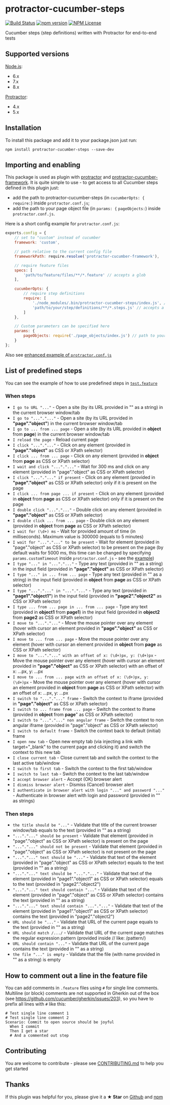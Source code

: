 # protractor-cucumber-steps

[![Build Status](https://travis-ci.org/Marketionist/protractor-cucumber-steps.svg?branch=master)](https://travis-ci.org/Marketionist/protractor-cucumber-steps)
[![npm version](https://img.shields.io/npm/v/protractor-cucumber-steps.svg)](https://www.npmjs.com/package/protractor-cucumber-steps)
[![NPM License](https://img.shields.io/npm/l/protractor-cucumber-steps.svg)](https://github.com/Marketionist/protractor-cucumber-steps/blob/master/LICENSE)

Cucumber steps (step definitions) written with Protractor for end-to-end tests

## Supported versions
[Node.js](http://nodejs.org/):
- 6.x
- 7.x
- 8.x

[Protractor](https://www.npmjs.com/package/protractor):
- 4.x
- 5.x

## Installation
To install this package and add it to your package.json just run:
```
npm install protractor-cucumber-steps --save-dev
```

## Importing and enabling
This package is used as plugin with
[protractor](https://www.npmjs.com/package/protractor) and
[protractor-cucumber-framework](https://www.npmjs.com/package/protractor-cucumber-framework).
It is quite simple to use - to get access to all Cucumber steps defined in this
plugin just:
- add the path to protractor-cucumber-steps (in `cucumberOpts: {` `require:`) inside `protractor.conf.js`;
- add the path to your page object file (in `params: {` `pageObjects:`) inside `protractor.conf.js`.

Here is a short config example for `protractor.conf.js`:

```javascript
exports.config = {
    // set to "custom" instead of cucumber
    framework: 'custom',

    // path relative to the current config file
    frameworkPath: require.resolve('protractor-cucumber-framework'),

    // require feature files
    specs: [
        'path/to/feature/files/**/*.feature' // accepts a glob
    ],

    cucumberOpts: {
        // require step definitions
        require: [
            './node_modules/.bin/protractor-cucumber-steps/index.js', // path to protractor-cucumber-steps
            'path/to/your/step/definitions/**/*.steps.js' // accepts a glob
        ]
    },

    // Custom parameters can be specified here
    params: {
        pageObjects: require('./page_objects/index.js') // path to your page object file
    }
};
```

Also see [enhanced example of `protractor.conf.js`](https://github.com/Marketionist/protractor-cucumber-steps/blob/master/tests/protractor.conf.js)

## List of predefined steps
You can see the example of how to use predefined steps in [`test.feature`](https://github.com/Marketionist/protractor-cucumber-steps/blob/master/tests/specs/test.feature)

### When steps
- `I go to URL "..."` - Open a site (by its URL provided in "" as a string) in the current browser window/tab
- `I go to "..."."..."` - Open a site (by its URL provided in **"page"."object"**) in the current browser window/tab
- `I go to ... from ... page` - Open a site (by its URL provided in **object** from **page**) in the current browser window/tab
- `I reload the page` - Reload current page
- `I click "..."."..."` - Click on any element (provided in **"page"."object"** as CSS or XPath selector)
- `I click ... from ... page` - Click on any element (provided in **object** from **page** as CSS or XPath selector)
- `I wait and click "..."."..."` - Wait for 300 ms and click on any element (provided in "page"."object" as CSS or XPath selector)
- `I click "..."."..." if present` - Click on any element (provided in **"page"."object"** as CSS or XPath selector) only if it is present on the page
- `I click ... from page ... if present` - Click on any element (provided in **object** from **page** as CSS or XPath selector) only if it is present on the page
- `I double click "..."."..."` - Double click on any element (provided in **"page"."object"** as CSS or XPath selector)
- `I double click ... from ... page` - Double click on any element (provided in **object** from **page** as CSS or XPath selector)
- `I wait for (\d+) ms` - Wait for provided amount of time (in milliseconds). Maximum value is 300000 (equals to 5 minutes)
- `I wait for "..."."..." to be present` - Wait for element (provided in "page"."object" as CSS or XPath selector) to be present on the page (by default waits for 5000 ms, this time can be changed by specifying `params.customTimeout` inside `protractor.conf.js` - see the [example](https://github.com/Marketionist/protractor-cucumber-steps/blob/master/tests/protractor.conf.js))
- `I type "..." in "..."."..."` - Type any text (provided in "" as a string) in the input field (provided in **"page"."object"** as CSS or XPath selector)
- `I type "..." in ... from ... page` - Type any text (provided in "" as a string) in the input field (provided in **object** from **page** as CSS or XPath selector)
- `I type "..."."..." in "..."."..."` - Type any text (provided in **"page1"."object1"**) in the input field (provided in **"page2"."object2"** as CSS or XPath selector)
- `I type ... from ... page in ... from ... page` - Type any text (provided in **object1** from **page1**) in the input field (provided in **object2** from **page2** as CSS or XPath selector)
- `I move to "..."."..."` - Move the mouse pointer over any element (hover with cursor an element provided in **"page"."object"** as CSS or XPath selector)
- `I move to ... from ... page` - Move the mouse pointer over any element (hover with cursor an element provided in **object** from **page** as CSS or XPath selector)
- `I move to "..."."..." with an offset of x: (\d+)px, y: (\d+)px` - Move the mouse pointer over any element (hover with cursor an element provided in **"page"."object"** as CSS or XPath selector) with an offset of x: ...px, y: ...px
- `I move to ... from ... page with an offset of x: (\d+)px, y: (\d+)px` - Move the mouse pointer over any element (hover with cursor an element provided in **object** from **page** as CSS or XPath selector) with an offset of x: ...px, y: ...px
- `I switch to "..."."..." frame` - Switch the context to iframe (provided in **"page"."object"** as CSS or XPath selector)
- `I switch to ... frame from ... page` - Switch the context to iframe (provided in **object** from **page**" as CSS or XPath selector)
- `I switch to "..."."..." non angular frame` - Switch the context to non angular iframe (provided in "page"."object" as CSS or XPath selector)
- `I switch to default frame` - Switch the context back to default (initial) frame
- `I open new tab` - Open new empty tab (via injecting a link with target="_blank" to the current page and clicking it) and switch the context to this new tab
- `I close current tab` - Close current tab and switch the context to the last active tab/window
- `I switch to first tab` - Switch the context to the first tab/window
- `I switch to last tab` - Switch the context to the last tab/window
- `I accept browser alert` - Accept (OK) browser alert
- `I dismiss browser alert` - Dismiss (Cancel) browser alert
- `I authenticate in browser alert with login "..." and password "..."` - Authenticate in browser alert with login and password (provided in "" as strings)

### Then steps
- `the title should be "..."` - Validate that title of the current browser window/tab equals to the text (provided in "" as a string)
- `"..."."..." should be present` - Validate that element (provided in "page"."object" as CSS or XPath selector) is present on the page
- `"..."."..." should not be present` - Validate that element (provided in "page"."object" as CSS or XPath selector) is not present on the page
- `"..."."..." text should be "..."` - Validate that text of the element (provided in "page"."object" as CSS or XPath selector) equals to the text (provided in "" as a string)
- `"..."."..." text should be "..."."..."` - Validate that text of the element (provided in "page1"."object1" as CSS or XPath selector) equals to the text (provided in "page2"."object2")
- `"..."."..." text should contain "..."` - Validate that text of the element (provided in "page"."object" as CSS or XPath selector) contains the text (provided in "" as a string)
- `"..."."..." text should contain "..."."..."` - Validate that text of the element (provided in "page1"."object1" as CSS or XPath selector) contains the text (provided in "page2"."object2")
- `URL should be "..."` - Validate that URL of the current page equals to the text (provided in "" as a string)
- `URL should match /.../` - Validate that URL of the current page matches the regular expression pattern (provided inside // like: /pattern/)
- `URL should contain "..."` - Validate that URL of the current page contains the text (provided in "" as a string)
- `the file "..." is empty` - Validate that the file (with name provided in "" as a string) is empty

## How to comment out a line in the feature file
You can add comments in `.feature` files using `#` for single line comments.
Multiline (or block) comments are not supported in Gherkin out of the box (see
https://github.com/cucumber/gherkin/issues/203), so you have to prefix all lines
with `#` like this:

```
# Test single line comment 1
# Test single line comment 2
Scenario: Commit to open source should be joyful
  When I commit
  Then I get a star
  # And a commented out step
```

## Contributing
You are welcome to contribute - please see
[CONTRIBUTING.md](https://github.com/Marketionist/protractor-cucumber-steps/blob/master/CONTRIBUTING.md)
to help you get started

## Thanks
If this plugin was helpful for you, please give it a **★ Star** on
[Github](https://github.com/Marketionist/protractor-cucumber-steps) and
[npm](https://www.npmjs.com/package/protractor-cucumber-steps)
